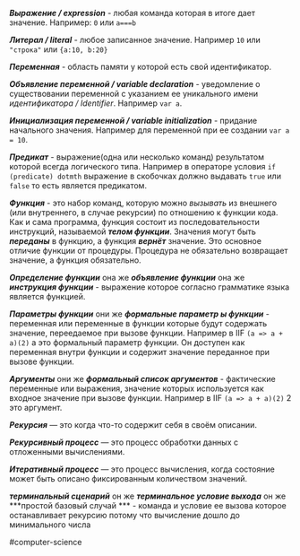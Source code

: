 ***Выражение / expression*** - любая команда которая в итоге дает значение. Например: `0` или `a===b`


***Литерал / literal*** - любое записанное значение. Например `10` или `"строка"` или `{a:10, b:20}`


***Переменная*** - область памяти у которой есть свой идентификатор.


***Объявление переменной / variable declaration***  - уведомление о существовании переменной с указанием ее уникального имени *идентификатора / Identifier*. Например `var a`.


***Инициализация переменной / variable initialization*** - придание начального значения. Например для переменной при ее создании `var a = 10`.


***Предикат*** - выражение(одна или несколько команд) результатом которой всегда логического типа.  Например в операторе условия `if (predicate) dotmth` выражение в скобочках должно выдавать `true` или `false` то есть является предикатом.  


***Функция*** - это набор команд, которую можно *вызывать* из внешнего (или внутреннего, в случае рекурсии) по отношению к функции кода. Как и сама программа, функция состоит из последовательности инструкций, называемой ***телом функции***. Значения могут быть ***переданы*** в функцию, а функция ***вернёт*** значение. Это основное отличие функции от процедуры. Процедура не обязательно возвращает значение, а функция обязательно.  


***Определение функции*** она же ***объявление функции*** она же ***инструкция функции*** - выражение которое согласно грамматике языка является функцией.


***Параметры функции*** они же ***формальные параметр ы функции*** -  переменная или переменные в функции которые будут содержать значение, переедаемое при вызове функции. Например в IIF `(a => a + a)(2)` a это формальный параметр функции. Он доступен как переменная внутри функции и содержит значение переданное при вызове функции. 


***Аргументы*** они же ***формальный список аргументов*** - фактические переменные или выражения, значение которых используется как входное значение при вызове функции. Например в  IIF `(a => a + a)(2)` 2 это аргумент. 

***Рекурсия*** — это когда что-то содержит себя в своём описании.


***Рекурсивный процесс*** — это процесс обработки данных с отложенными вычислениями.


***Итеративный процесс*** — это процесс вычисления, когда состояние может быть описано фиксированным количеством значений.


***терминальный сценарий*** он же ***терминальное условие выхода*** он же ***простой базовый случай ***  - команда и условие ее вызова которое останавливает рекурсию потому что вычисление дошло до минимального числа


#computer-science
